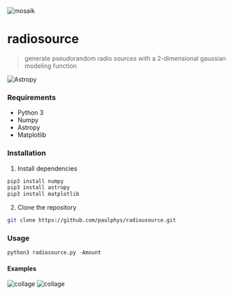 ![mosaik](media/mosaik.png) 

# radiosource

> generate pseudorandom radio sources with a 2-dimensional gaussian modeling function

![Astropy](http://img.shields.io/badge/powered%20by-AstroPy-orange.svg?style=flat)

### Requirements
  * Python 3
  * Numpy
  * Astropy
  * Matplotlib
### Installation

1. Install dependencies
```python
pip3 install numpy
pip3 install astropy
pip3 install matplotlib
```
2. Clone the repository
```sh
git clone https://github.com/paulphys/radiousource.git
```
### Usage
```python
python3 radiosource.py -Amount
```

#### Examples
![collage](media/collage4x3.png) 
![collage](media/mosaik5x5.png) 
